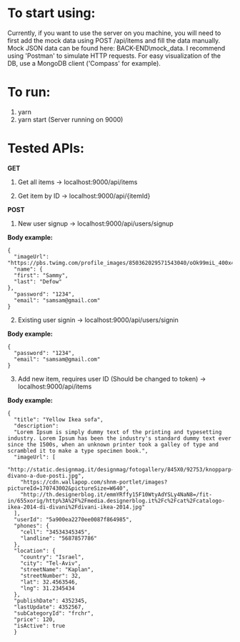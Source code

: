 # To start using:

Currently, if you want to use the server on you machine, you will need to first add the mock data using POST /api/items and fill the data manually.
Mock JSON data can be found here: BACK-END\mock_data.
I recommend using 'Postman' to simulate HTTP requests.
For easy visualization of the DB, use a MongoDB client ('Compass' for example).

# To run:

1.  yarn
2.  yarn start (Server running on 9000)

# Tested APIs:

**GET**

1.  Get all items -> localhost:9000/api/items

2.  Get item by ID -> localhost:9000/api/{itemId}

**POST**

1.  New user signup -> localhost:9000/api/users/signup

**Body example:**

```
{
  "imageUrl": "https://pbs.twimg.com/profile_images/850362029571543040/oOk99miL_400x400.jpg",
  "name": {
  "first": "Sammy",
  "last": "Defow"
},
  "password": "1234",
  "email": "samsam@gmail.com"
}
```

2.  Existing user signin -> localhost:9000/api/users/signin

**Body example:**

```
{
  "password": "1234",
  "email": "samsam@gmail.com"
}
```

3.  Add new item, requires user ID (Should be changed to token) -> localhost:9000/api/items

**Body example:**

```
{
  "title": "Yellow Ikea sofa",
  "description":
  "Lorem Ipsum is simply dummy text of the printing and typesetting industry. Lorem Ipsum has been the industry's standard dummy text ever since the 1500s, when an unknown printer took a galley of type and scrambled it to make a type specimen book.",
  "imageUrl": [
    "http://static.designmag.it/designmag/fotogallery/845X0/92753/knopparp-divano-a-due-posti.jpg",
    "https://cdn.wallapop.com/shnm-portlet/images?pictureId=170743002&pictureSize=W640",
    "http://th.designerblog.it/emmYRffy15F10WtyAdYSLy4NaN8=/fit-in/655xorig/http%3A%2F%2Fmedia.designerblog.it%2Fc%2Fcat%2Fcatalogo-ikea-2014-di-divani%2Fdivani-ikea-2014.jpg"
  ],
  "userId": "5a900ea2270ee0087f864985",
  "phones": {
    "cell": "34534345345",
    "landline": "5687857786"
  },
  "location": {
    "country": "Israel",
    "city": "Tel-Aviv",
    "streetName": "Kaplan",
    "streetNumber": 32,
    "lat": 32.4563546,
    "lng": 31.2345434
  },
  "publishDate": 4352345,
  "lastUpdate": 4352567,
  "subCategoryId": "frchr",
  "price": 120,
  "isActive": true
  }
```
